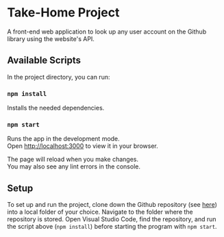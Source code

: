 # Take-Home Project

A front-end web application to look up any user account on the Github library using the website's API.

## Available Scripts

In the project directory, you can run:

### `npm install`

Installs the needed dependencies.

### `npm start`

Runs the app in the development mode.\
Open [http://localhost:3000](http://localhost:3000) to view it in your browser.

The page will reload when you make changes.\
You may also see any lint errors in the console.

## Setup

To set up and run the project, clone down the Github repository (see [here](https://github.com/gerald-haywood/take-home-project)) into a local folder of your choice. Navigate to the folder where the repository is stored. Open Visual Studio Code, find the repository, and run the script above (```npm install```) before starting the program with ```npm start```.